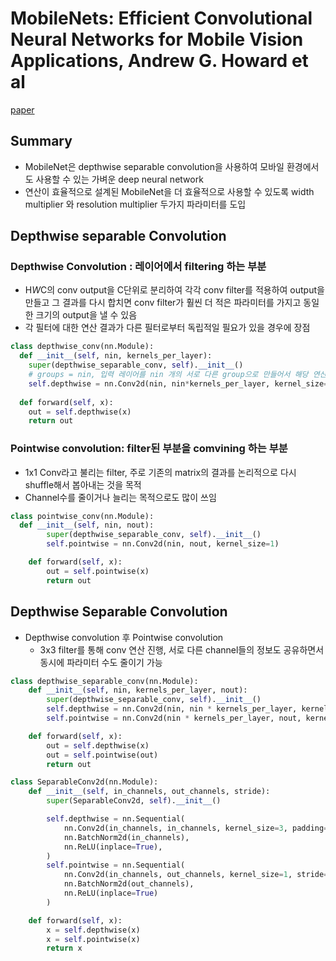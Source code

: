 # MobileNets: Efficient Convolutional Neural Networks for Mobile Vision Applications, Andrew G. Howard et al

[paper](https://arxiv.org/abs/1704.04861)

## Summary
- MobileNet은 depthwise separable convolution을 사용하여 모바일 환경에서도 사용할 수 있는 가벼운 deep neural network
- 연산이 효율적으로 설계된 MobileNet을 더 효율적으로 사용할 수 있도록 width multiplier 와 resolution multiplier 두가지 파라미터를 도입

## Depthwise separable Convolution

### Depthwise Convolution : 레이어에서 filtering 하는 부분
- H*W*C의 conv output을 C단위로 분리하여 각각 conv filter를 적용하여 output을 만들고 그 결과를 다시 합치면 conv filter가 훨씬 더 적은 파라미터를 가지고 동일한 크기의 output을 낼 수 있음
- 각 필터에 대한 연산 결과가 다른 필터로부터 독립적일 필요가 있을 경우에 장점

```python
class depthwise_conv(nn.Module):
  def __init__(self, nin, kernels_per_layer):
    super(depthwise_separable_conv, self).__init__()
    # groups = nin, 입력 레이어를 nin 개의 서로 다른 group으로 만들어서 해당 연산을 수행하겠다. (group의 default = 1)
    self.depthwise = nn.Conv2d(nin, nin*kernels_per_layer, kernel_size=3, padding= 1, groups = nin)
    
  def forward(self, x):
    out = self.depthwise(x)
    return out
```

### Pointwise convolution: filter된 부분을 comvining 하는 부분
- 1x1 Conv라고 불리는 filter, 주로 기존의 matrix의 결과를 논리적으로 다시 shuffle해서 봅아내는 것을 목적
- Channel수를 줄이거나 늘리는 목적으로도 많이 쓰임

```python
class pointwise_conv(nn.Module):
  def __init__(self, nin, nout):
        super(depthwise_separable_conv, self).__init__()
        self.pointwise = nn.Conv2d(nin, nout, kernel_size=1)

    def forward(self, x):
        out = self.pointwise(x)
        return out
```

## Depthwise Separable Convolution
- Depthwise convolution 후 Pointwise convolution
  - 3x3 filter를 통해 conv 연산 진행, 서로 다른 channel들의 정보도 공유하면서 동시에 파라미터 수도 줄이기 가능

```python
class depthwise_separable_conv(nn.Module):
    def __init__(self, nin, kernels_per_layer, nout):
        super(depthwise_separable_conv, self).__init__()
        self.depthwise = nn.Conv2d(nin, nin * kernels_per_layer, kernel_size=3, padding=1, groups=nin)
        self.pointwise = nn.Conv2d(nin * kernels_per_layer, nout, kernel_size=1)

    def forward(self, x):
        out = self.depthwise(x)
        out = self.pointwise(out)
        return out
```

```python
class SeparableConv2d(nn.Module):
    def __init__(self, in_channels, out_channels, stride):
        super(SeparableConv2d, self).__init__()

        self.depthwise = nn.Sequential(
            nn.Conv2d(in_channels, in_channels, kernel_size=3, padding=1, stride=stride),
            nn.BatchNorm2d(in_channels),
            nn.ReLU(inplace=True),
        )
        self.pointwise = nn.Sequential(
            nn.Conv2d(in_channels, out_channels, kernel_size=1, stride=1),
            nn.BatchNorm2d(out_channels),
            nn.ReLU(inplace=True)
        )

    def forward(self, x):
        x = self.depthwise(x)
        x = self.pointwise(x)
        return x

```
